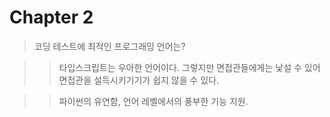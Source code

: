 # Chapter 2

> 코딩 테스트에 최적인 프로그래밍 언어는?

> > 타입스크립트는 우아한 언어이다. 그렇지만 면접관들에게는 낯설 수 있어 면접관을 설득시키기기가 쉽지 않을 수 있다.

> > 파이썬의 유연함, 언어 레벨에서의 풍부한 기능 지원.
